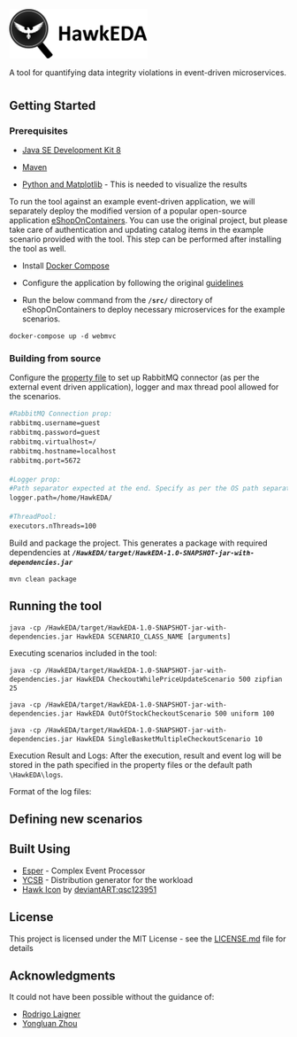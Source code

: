 <img src="/icon/HawkEDA.png" alt="HawkEDA" width="250"/>

A tool for quantifying data integrity violations in event-driven microservices.

#

## Getting Started
### Prerequisites

* [Java SE Development Kit 8](https://www.oracle.com/java/technologies/javase/javase-jdk8-downloads.html)

* [Maven](https://maven.apache.org/)

* [Python and Matplotlib](https://matplotlib.org/3.3.3/users/installing.html) - This is needed to visualize the results

To run the tool against an example event-driven application, we will separately deploy the modified version of a popular open-source application [eShopOnContainers](https://github.com/LennoxAlexion/eShopOnContainers/tree/modified-for-analysis). You can use the original project, but please take care of authentication and updating catalog items in the example scenario provided with the tool. This step can be performed after installing the tool as well.

* Install [Docker Compose](https://docs.docker.com/compose/)

* Configure the application by following the original [guidelines](https://github.com/dotnet-architecture/eShopOnContainers/wiki/Windows-setup#configure-docker)

* Run the below command from the **`/src/`** directory of eShopOnContainers to deploy necessary microservices for the example scenarios.
```
docker-compose up -d webmvc
```

### Building from source

Configure the [property file](https://github.com/LennoxAlexion/HawkEDA/blob/master/src/main/resources/HawkEDA.properties) to set up RabbitMQ connector (as per the external event driven application), logger and max thread pool allowed for the scenarios.
```bash
#RabbitMQ Connection prop:
rabbitmq.username=guest
rabbitmq.password=guest
rabbitmq.virtualhost=/
rabbitmq.hostname=localhost
rabbitmq.port=5672

#Logger prop:
#Path separator expected at the end. Specify as per the OS path separators; otherwise, the default path will be used.
logger.path=/home/HawkEDA/

#ThreadPool:
executors.nThreads=100
```

Build and package the project. This generates a package with required dependencies at ***`/HawkEDA/target/HawkEDA-1.0-SNAPSHOT-jar-with-dependencies.jar`***

```
mvn clean package
```

## Running the tool

```
java -cp /HawkEDA/target/HawkEDA-1.0-SNAPSHOT-jar-with-dependencies.jar HawkEDA SCENARIO_CLASS_NAME [arguments]
```

Executing scenarios included in the tool:
```
java -cp /HawkEDA/target/HawkEDA-1.0-SNAPSHOT-jar-with-dependencies.jar HawkEDA CheckoutWhilePriceUpdateScenario 500 zipfian 25
```
```
java -cp /HawkEDA/target/HawkEDA-1.0-SNAPSHOT-jar-with-dependencies.jar HawkEDA OutOfStockCheckoutScenario 500 uniform 100
```
```
java -cp /HawkEDA/target/HawkEDA-1.0-SNAPSHOT-jar-with-dependencies.jar HawkEDA SingleBasketMultipleCheckoutScenario 10
```

Execution Result and Logs:
After the execution, result and event log will be stored in the path specified in the property files or the default path `\HawkEDA\logs`.

Format of the log files:

## Defining new scenarios

## Built Using
* [Esper](https://www.espertech.com/esper/) - Complex Event Processor
* [YCSB](https://github.com/brianfrankcooper/YCSB/tree/master/core/src/main/java/site/ycsb/generator) - Distribution generator for the workload
* [Hawk Icon](https://www.deviantart.com/qsc123951/art/Hawk-Vr-1-5-380179380) by [deviantART:qsc123951](https://www.deviantart.com/qsc123951/about)

## License

This project is licensed under the MIT License - see the [LICENSE.md](LICENSE) file for details

## Acknowledgments

It could not have been possible without the guidance of:
* [Rodrigo Laigner](https://github.com/rnlaigner)
* [Yongluan Zhou](https://ylzhou.github.io/)

